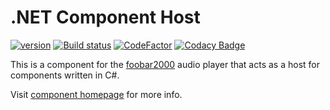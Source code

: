 # .NET Component Host
[![version][version_badge]][changelog] [![Build status][appveyor_badge]](https://ci.appveyor.com/project/TheQwertiest/foo-dotnet-component-host/branch/master) [![CodeFactor][codefactor_badge]](https://www.codefactor.io/repository/github/theqwertiest/foo_dotnet_component_host/overview/master) [![Codacy Badge][codacy_badge]](https://app.codacy.com/app/qwertiest/foo_dotnet_component_host?utm_source=github.com&utm_medium=referral&utm_content=TheQwertiest/foo_dotnet_component_host&utm_campaign=Badge_Grade_Dashboard) 

This is a component for the [foobar2000](https://www.foobar2000.org) audio player that acts as a host for components written in C#.

Visit [component homepage](https://theqwertiest.github.io/foo_dotnet_component_host/) for more info.

[changelog]: CHANGELOG.md
[version_badge]: https://img.shields.io/github/release/theqwertiest/foo_dotnet_component_host.svg
[appveyor_badge]: https://ci.appveyor.com/api/projects/status/4fg787ijr73u7mxc/branch/master?svg=true
[codacy_badge]: https://api.codacy.com/project/badge/Grade/19c686bcf26d46e6a639bdece347ae3d
[codefactor_badge]: https://www.codefactor.io/repository/github/theqwertiest/foo_dotnet_component_host/badge/master
